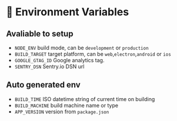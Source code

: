# 🌿 Environment Variables

## Avaliable to setup

- `NODE_ENV` build mode, can be `development` or `production`
- `BUILD_TARGET` target platform, can be `web`,`electron`,`android` or `ios`
- `GOOGLE_GTAG_ID` Google analytics tag.
- `SENTRY_DSN` Sentry.io DSN url

## Auto generated env

- `BUILD_TIME` ISO datetime string of current time on building
- `BUILD_MACHINE` build machine name or type
- `APP_VERSION` version from `package.json`
